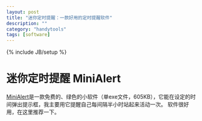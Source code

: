 ```yaml
---
layout: post
title: "迷你定时提醒：一款好用的定时提醒软件"
description: ""
category: "handytools"
tags: [software]
---
```

{% include JB/setup %}
# 迷你定时提醒 MiniAlert
[MiniAlert](http://www.mn-soft.com/post/%E8%BF%B7%E4%BD%A0%E5%AE%9A%E6%97%B6%E6%8F%90%E9%86%92%E5%B7%A5%E5%85%B7-%E8%BF%B7%E4%BD%A0%E8%BD%AF%E4%BB%B6.aspx)是一款免费的、绿色的小软件（单exe文件，605KB），它能在设定的时间弹出提示框，我主要用它提醒自己每间隔半小时站起来活动一次。
软件很好用，在这里推荐一下。
